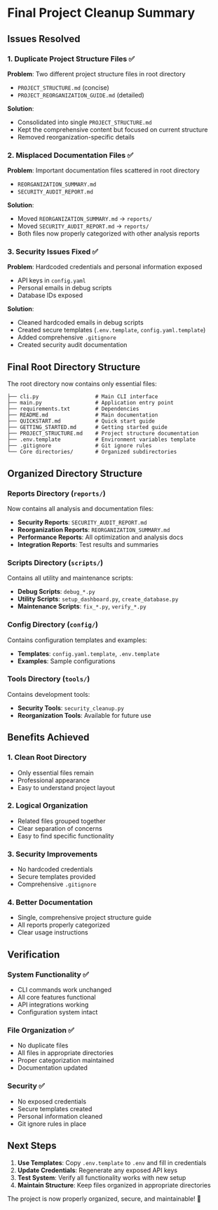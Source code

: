 # Final Project Cleanup Summary

## Issues Resolved

### 1. **Duplicate Project Structure Files** ✅
**Problem**: Two different project structure files in root directory
- `PROJECT_STRUCTURE.md` (concise)
- `PROJECT_REORGANIZATION_GUIDE.md` (detailed)

**Solution**: 
- Consolidated into single `PROJECT_STRUCTURE.md`
- Kept the comprehensive content but focused on current structure
- Removed reorganization-specific details

### 2. **Misplaced Documentation Files** ✅
**Problem**: Important documentation files scattered in root directory
- `REORGANIZATION_SUMMARY.md` 
- `SECURITY_AUDIT_REPORT.md`

**Solution**:
- Moved `REORGANIZATION_SUMMARY.md` → `reports/`
- Moved `SECURITY_AUDIT_REPORT.md` → `reports/`
- Both files now properly categorized with other analysis reports

### 3. **Security Issues Fixed** ✅
**Problem**: Hardcoded credentials and personal information exposed
- API keys in `config.yaml`
- Personal emails in debug scripts
- Database IDs exposed

**Solution**:
- Cleaned hardcoded emails in debug scripts
- Created secure templates (`.env.template`, `config.yaml.template`)
- Added comprehensive `.gitignore`
- Created security audit documentation

## Final Root Directory Structure

The root directory now contains only essential files:

```
├── cli.py                  # Main CLI interface
├── main.py                 # Application entry point
├── requirements.txt        # Dependencies
├── README.md               # Main documentation
├── QUICKSTART.md           # Quick start guide
├── GETTING_STARTED.md      # Getting started guide
├── PROJECT_STRUCTURE.md    # Project structure documentation
├── .env.template           # Environment variables template
├── .gitignore              # Git ignore rules
└── Core directories/       # Organized subdirectories
```

## Organized Directory Structure

### Reports Directory (`reports/`)
Now contains all analysis and documentation files:
- **Security Reports**: `SECURITY_AUDIT_REPORT.md`
- **Reorganization Reports**: `REORGANIZATION_SUMMARY.md`
- **Performance Reports**: All optimization and analysis docs
- **Integration Reports**: Test results and summaries

### Scripts Directory (`scripts/`)
Contains all utility and maintenance scripts:
- **Debug Scripts**: `debug_*.py`
- **Utility Scripts**: `setup_dashboard.py`, `create_database.py`
- **Maintenance Scripts**: `fix_*.py`, `verify_*.py`

### Config Directory (`config/`)
Contains configuration templates and examples:
- **Templates**: `config.yaml.template`, `.env.template`
- **Examples**: Sample configurations

### Tools Directory (`tools/`)
Contains development tools:
- **Security Tools**: `security_cleanup.py`
- **Reorganization Tools**: Available for future use

## Benefits Achieved

### 1. **Clean Root Directory**
- Only essential files remain
- Professional appearance
- Easy to understand project layout

### 2. **Logical Organization**
- Related files grouped together
- Clear separation of concerns
- Easy to find specific functionality

### 3. **Security Improvements**
- No hardcoded credentials
- Secure templates provided
- Comprehensive `.gitignore`

### 4. **Better Documentation**
- Single, comprehensive project structure guide
- All reports properly categorized
- Clear usage instructions

## Verification

### System Functionality ✅
- CLI commands work unchanged
- All core features functional
- API integrations working
- Configuration system intact

### File Organization ✅
- No duplicate files
- All files in appropriate directories
- Proper categorization maintained
- Documentation updated

### Security ✅
- No exposed credentials
- Secure templates created
- Personal information cleaned
- Git ignore rules in place

## Next Steps

1. **Use Templates**: Copy `.env.template` to `.env` and fill in credentials
2. **Update Credentials**: Regenerate any exposed API keys
3. **Test System**: Verify all functionality works with new setup
4. **Maintain Structure**: Keep files organized in appropriate directories

The project is now properly organized, secure, and maintainable! 🎉